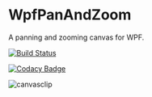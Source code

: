 # WpfPanAndZoom

A panning and zooming canvas for WPF.

[![Build Status](https://seilers.visualstudio.com/WpfPanAndZoom/_apis/build/status/SEilers.WpfPanAndZoom?branchName=master)](https://seilers.visualstudio.com/WpfPanAndZoom/_build/latest?definitionId=4?branchName=master)

[![Codacy Badge](https://api.codacy.com/project/badge/Grade/6f565e0a210d4dbab8363c8ea8d0ac11)](https://www.codacy.com/app/SEilers/WpfPanAndZoom?utm_source=github.com&amp;utm_medium=referral&amp;utm_content=SEilers/WpfPanAndZoom&amp;utm_campaign=Badge_Grade)

![canvasclip](https://user-images.githubusercontent.com/5823001/50810436-ecccf800-1309-11e9-9dc9-7f07fdfe29e2.gif)
